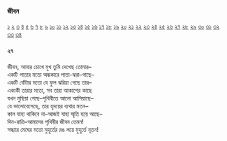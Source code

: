 ### জীবন   
[১](2.10.0.jeebon-1.md) [২](2.10.1.jeebon-2.md) [৩](2.10.2.jeebon-3.md) [৪](2.10.3.jeebon-4.md) [৫](2.10.4.jeebon-5.md) [৬](2.10.5.jeebon-6.md) [৭](2.10.6.jeebon-7.md) [৮](2.10.7.jeebon-8.md) [৯](2.10.8.jeebon-9.md) [১০](2.10.9.jeebon-10.md) [১১](2.10.10.jeebon-11.md) [১২](2.10.11.jeebon-12.md) [১৩](2.10.12.jeebon-13.md) [১৪](2.10.13.jeebon-14.md) [১৫](2.10.14.jeebon-15.md) [১৬](2.10.15.jeebon-16.md) [১৭](2.10.16.jeebon-17.md) [১৮](2.10.17.jeebon-18.md) [১৯](2.10.18.jeebon-19.md) [২০](2.10.19.jeebon-20.md) [২১](2.10.20.jeebon-21.md) [২২](2.10.21.jeebon-22.md) [২৩](2.10.22.jeebon-23.md) [২৪](2.10.23.jeebon-24.md) [২৫](2.10.24.jeebon-25.md) [২৬](2.10.25.jeebon-26.md) [২৭](2.10.26.jeebon-27.md) [২৮](2.10.27.jeebon-28.md) [২৯](2.10.28.jeebon-29.md) [৩০](2.10.29.jeebon-30.md) [৩১](2.10.30.jeebon-31.md) [৩২](2.10.31.jeebon-32.md) [৩৩](2.10.32.jeebon-33.md) [৩৪](2.10.33.jeebon-34.md)
#### ২৭
জীবন, আমার চোখে মুখ তুমি দেখেছ তোমার–  
একটি পাতার মতো অন্ধকারে পাতা-ঝরা–গাছে–  
একটি বোঁটার মতো যে ফুল ঝরিয়া গেছে তার–  
একাকী তারার মতো, সব তারা আকাশের কাছে  
যখন মুছিয়া গেছে–পৃথিবীতে আলো আসিয়াছে–  
যে ভালোবেসেছে, তার হৃদয়ের ব্যথার মতন–  
কাল যাহা থাকিবে না–আজই যাহা স্মৃতি হয়ে আছে–  
দিন-রাত্রি–আমাদের পৃথিবীর জীবন তেমন!  
সন্ধ্যার মেঘের মতো মুহুর্তের রঙ লয়ে মুহুর্তে নূতন!  